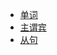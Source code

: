 <!-- docs/_sidebar.md -->
* [单词](/docs_02/english_001.md)
* [主谓宾](/docs_02/english_002.md)
* [从句](/docs_02/english_003.md)